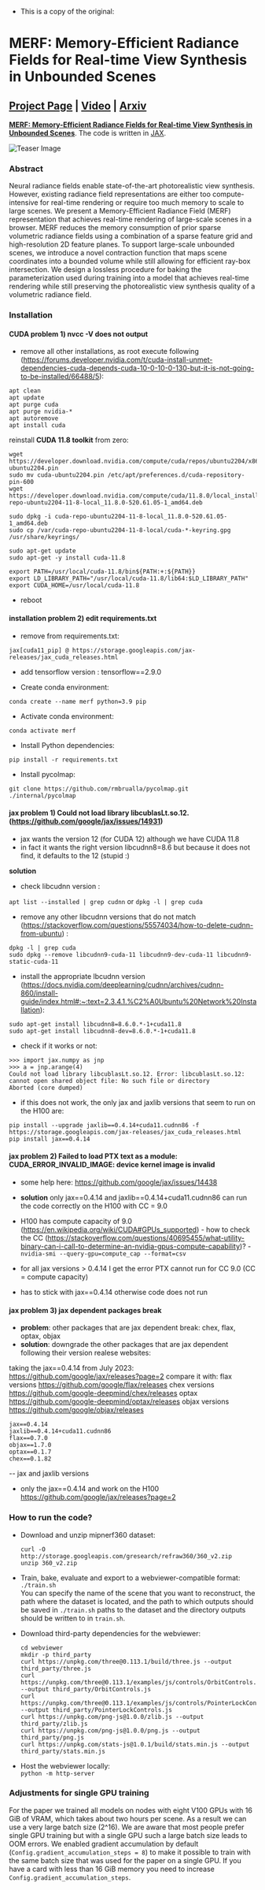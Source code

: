 - This is a copy of the original:

# MERF: Memory-Efficient Radiance Fields for Real-time View Synthesis in Unbounded Scenes

## [Project Page](https://creiser.github.io/merf) | [Video](https://youtu.be/3EACM2JAcxc) | [Arxiv](https://arxiv.org/abs/2302.12249)

[**MERF:
Memory-Efficient Radiance Fields for Real-time View Synthesis in
Unbounded Scenes**](https://creiser.github.io/merf). The code is written in
[JAX](https://github.com/google/jax). 

![Teaser Image](teaser.jpg)

### Abstract
Neural radiance fields enable state-of-the-art photorealistic view synthesis.
However, existing radiance field representations are either too
compute-intensive for real-time rendering or require too much memory to scale to
large scenes. We present a Memory-Efficient Radiance Field (MERF) representation
that achieves real-time rendering of large-scale scenes in a browser. MERF
reduces the memory consumption of prior sparse volumetric radiance fields using
a combination of a sparse feature grid and high-resolution 2D feature planes.
To support large-scale unbounded scenes, we introduce a novel contraction
function that maps scene coordinates into a bounded volume while still allowing
for efficient ray-box intersection. We design a lossless procedure for baking
the parameterization used during training into a model that achieves real-time
rendering while still preserving the photorealistic view synthesis quality of a
volumetric radiance field.

### Installation 

#### CUDA problem 1) nvcc -V does not output

- remove all other installations, as root execute following (https://forums.developer.nvidia.com/t/cuda-install-unmet-dependencies-cuda-depends-cuda-10-0-10-0-130-but-it-is-not-going-to-be-installed/66488/5):

```
apt clean
apt update
apt purge cuda
apt purge nvidia-*
apt autoremove
apt install cuda
```

reinstall **CUDA 11.8 toolkit** from zero:

```
wget https://developer.download.nvidia.com/compute/cuda/repos/ubuntu2204/x86_64/cuda-ubuntu2204.pin
sudo mv cuda-ubuntu2204.pin /etc/apt/preferences.d/cuda-repository-pin-600
wget https://developer.download.nvidia.com/compute/cuda/11.8.0/local_installers/cuda-repo-ubuntu2204-11-8-local_11.8.0-520.61.05-1_amd64.deb

sudo dpkg -i cuda-repo-ubuntu2204-11-8-local_11.8.0-520.61.05-1_amd64.deb
sudo cp /var/cuda-repo-ubuntu2204-11-8-local/cuda-*-keyring.gpg /usr/share/keyrings/

sudo apt-get update
sudo apt-get -y install cuda-11.8

export PATH=/usr/local/cuda-11.8/bin${PATH:+:${PATH}}
export LD_LIBRARY_PATH="/usr/local/cuda-11.8/lib64:$LD_LIBRARY_PATH"
export CUDA_HOME=/usr/local/cuda-11.8
```

- reboot

#### installation problem 2) edit requirements.txt
- remove from requirements.txt:
```
jax[cuda11_pip] @ https://storage.googleapis.com/jax-releases/jax_cuda_releases.html
```

- add tensorflow version : tensorflow==2.9.0
  
- Create conda environment:

`conda create --name merf python=3.9 pip`

- Activate conda environment:
  
`conda activate merf`

- Install Python dependencies:
  
`pip install -r requirements.txt`

- Install pycolmap:
  
`git clone https://github.com/rmbrualla/pycolmap.git ./internal/pycolmap`

#### jax problem 1) Could not load library libcublasLt.so.12. (https://github.com/google/jax/issues/14931)
- jax wants the version 12 (for CUDA 12) although we have CUDA 11.8
- in fact it wants the right version libcudnn8=8.6 but because it does not find, it defaults to the 12 (stupid :)

**solution**
- check libcudnn version :

`apt list --installed | grep cudnn`
or
`dpkg -l | grep cuda`

- remove any other libcudnn versions that do not match (https://stackoverflow.com/questions/55574034/how-to-delete-cudnn-from-ubuntu) :

```
dpkg -l | grep cuda
sudo dpkg --remove libcudnn9-cuda-11 libcudnn9-dev-cuda-11 libcudnn9-static-cuda-11
```

- install the appropriate lbcudnn version (https://docs.nvidia.com/deeplearning/cudnn/archives/cudnn-860/install-guide/index.html#:~:text=2.3.4.1.%C2%A0Ubuntu%20Network%20Installation): 

```
sudo apt-get install libcudnn8=8.6.0.*-1+cuda11.8
sudo apt-get install libcudnn8-dev=8.6.0.*-1+cuda11.8
```

- check if it works or not: 

```
>>> import jax.numpy as jnp
>>> a = jnp.arange(4)
Could not load library libcublasLt.so.12. Error: libcublasLt.so.12: cannot open shared object file: No such file or directory
Aborted (core dumped)
```

- if this does not work, the only jax and jaxlib versions that seem to run on the H100 are:

```
pip install --upgrade jaxlib==0.4.14+cuda11.cudnn86 -f https://storage.googleapis.com/jax-releases/jax_cuda_releases.html
pip install jax==0.4.14
```

#### jax problem 2) Failed to load PTX text as a module: CUDA_ERROR_INVALID_IMAGE: device kernel image is invalid
- some help here: https://github.com/google/jax/issues/14438
- **solution** only jax==0.4.14 and jaxlib==0.4.14+cuda11.cudnn86 can run the code correctly on the H100 with CC = 9.0

- H100 has compute capacity of 9.0 (https://en.wikipedia.org/wiki/CUDA#GPUs_supported)
          - how to check the CC (https://stackoverflow.com/questions/40695455/what-utility-binary-can-i-call-to-determine-an-nvidia-gpus-compute-capability)? 
          - `nvidia-smi --query-gpu=compute_cap --format=csv`
- for all jax versions > 0.4.14 I get the error PTX cannot run for CC 9.0 (CC = compute capacity)
- has to stick with jax==0.4.14 otherwise code does not run

#### jax problem 3) jax dependent packages break  
- **problem**: other packages that are jax dependent break: chex, flax, optax, objax
- **solution**: downgrade the other packages that are jax dependent following their version realese websites:

taking the jax==0.4.14 from July 2023: https://github.com/google/jax/releases?page=2
compare it with:
      flax versions https://github.com/google/flax/releases
      chex versions https://github.com/google-deepmind/chex/releases
      optax https://github.com/google-deepmind/optax/releases
      objax versions https://github.com/google/objax/releases

```
jax==0.4.14
jaxlib==0.4.14+cuda11.cudnn86
flax==0.7.0
objax==1.7.0
optax==0.1.7
chex==0.1.82

```
-- jax and jaxlib versions
- only the jax==0.4.14 and work on the H100
https://github.com/google/jax/releases?page=2

### How to run the code?
- Download and unzip mipnerf360 dataset:
  ```
  curl -O http://storage.googleapis.com/gresearch/refraw360/360_v2.zip
  unzip 360_v2.zip
  ```

- Train, bake, evaluate and export to a webviewer-compatible format:\
`./train.sh`\
You can specify the name of the scene that you want to reconstruct, the path
where the dataset is located, and the path to which outputs should be saved
in `./train.sh`
paths to the dataset and the directory outputs should be written to in `train.sh`.
- Download third-party dependencies for the webviewer:
  ```
  cd webviewer
  mkdir -p third_party
  curl https://unpkg.com/three@0.113.1/build/three.js --output third_party/three.js
  curl https://unpkg.com/three@0.113.1/examples/js/controls/OrbitControls.js --output third_party/OrbitControls.js
  curl https://unpkg.com/three@0.113.1/examples/js/controls/PointerLockControls.js --output third_party/PointerLockControls.js
  curl https://unpkg.com/png-js@1.0.0/zlib.js --output third_party/zlib.js
  curl https://unpkg.com/png-js@1.0.0/png.js --output third_party/png.js
  curl https://unpkg.com/stats-js@1.0.1/build/stats.min.js --output third_party/stats.min.js
  ```
- Host the webviewer locally:\
`python -m http-server`

### Adjustments for single GPU training
For the paper we trained all models on nodes with eight V100 GPUs with 16
GiB of VRAM, which takes about two hours per scene. As a result we can use a
very large batch size (2^16). We are aware that most people prefer single GPU
training but with a single GPU such a large batch size leads to OOM errors.
We enabled gradient accumulation by default
(`Config.gradient_accumulation_steps = 8`) to make it possible to train with the
same batch size that was used for the paper on a single GPU. If you have a card
with less than 16 GiB memory you need to increase
`Config.gradient_accumulation_steps`.



